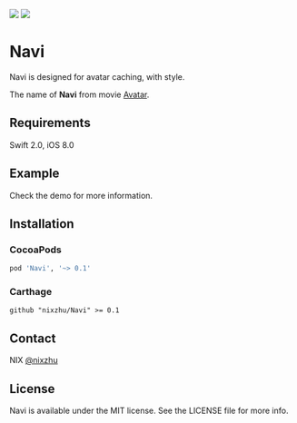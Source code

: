 <p>
<a href="http://cocoadocs.org/docsets/Navi"><img src="https://img.shields.io/cocoapods/v/Navi.svg?style=flat"></a> 
<a href="https://github.com/Carthage/Carthage/"><img src="https://img.shields.io/badge/Carthage-compatible-4BC51D.svg?style=flat"></a> 
</p>

# Navi

Navi is designed for avatar caching, with style. 

The name of **Navi** from movie [Avatar](https://en.wikipedia.org/wiki/Avatar_(2009_film)).

## Requirements

Swift 2.0, iOS 8.0

## Example

Check the demo for more information.

## Installation

### CocoaPods

```ruby
pod 'Navi', '~> 0.1'
```

### Carthage

```ogdl
github "nixzhu/Navi" >= 0.1
```

## Contact

NIX [@nixzhu](https://twitter.com/nixzhu)

## License

Navi is available under the MIT license. See the LICENSE file for more info.
